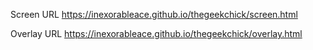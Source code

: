 Screen URL
https://inexorableace.github.io/thegeekchick/screen.html

Overlay URL
https://inexorableace.github.io/thegeekchick/overlay.html